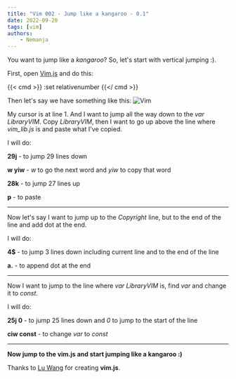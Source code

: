 ```yaml
---
title: "Vim 002 - Jump like a kangaroo - 0.1"
date: 2022-09-20
tags: [vim]
authors:
    - Nemanja
---
```


You want to jump like a *kangaroo*? So, let's start with vertical jumping :).

First, open [Vim.js](https://wang-lu.com/vim.js/emterpreter/vim.html) and do this:

{{< cmd >}}
:set relativenumber
{{</ cmd >}}

Then let's say we have something like this:
![Vim](/images/vim.png)

My cursor is at line 1. And I want to jump all the way down to the *var LibraryVIM*. Copy *LibraryVIM*, then I want to go up
above the line where *vim_lib.js* is and paste what I've copied. 

I will do:

**29j** - to jump 29 lines down

**w yiw** - *w* to go the next word and *yiw* to copy that word

**28k** - to jump 27 lines up

**p** - to paste

- - -

Now let's say I want to jump up to the *Copyright* line, but to the end of the line and add dot at the end.

I will do:

**4$** - to jump 3 lines down including current line and to the end of the line

**a.** - to append dot at the end

- - -

Now I want to jump to the line where *var LibraryVIM* is, find *var* and change it to *const*.

I will do:

**25j 0** - to jump 25 lines down and *0* to jump to the start of the line

**ciw const** - to change *var* to *const*

- - -

**Now jump to the vim.js and start jumping like a **kangaroo** :)**

Thanks to [Lu Wang](https://github.com/coolwanglu) for creating **vim.js**.
